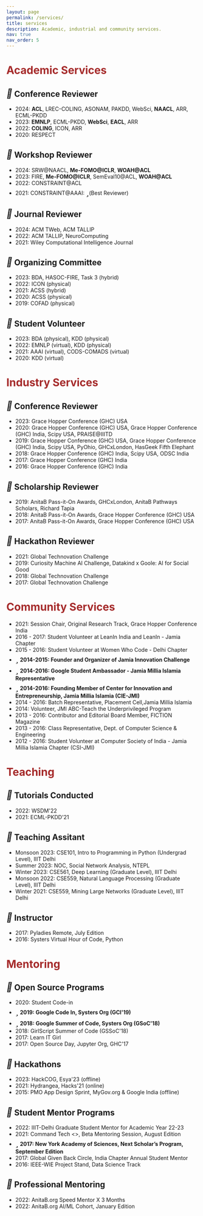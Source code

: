 ```yaml
---
layout: page
permalink: /services/
title: services
description: Academic, industrial and community services.
nav: true
nav_order: 5
---
```


# <b style='color: brown'>Academic Services</b>
## <i style='font-size:24px' class='fas' style='color: green'>&#xf044;</i> Conference Reviewer
* 2024: **ACL**, LREC-COLING, ASONAM, PAKDD, WebSci, **NAACL**, ARR, ECML-PKDD
* 2023: **EMNLP**, ECML-PKDD, **WebSci**, **EACL**, ARR
* 2022: **COLING**, ICON, ARR
* 2020: RESPECT

## <i style='font-size:24px' class='fas' style='color: green'>&#xf044;</i> Workshop Reviewer
* 2024: SRW@NAACL, **Me-FOMO@ICLR**, **WOAH@ACL**
* 2023: FIRE, **Me-FOMO@ICLR**, SemEval10@ACL, **WOAH@ACL**
* 2022: CONSTRAINT@ACL
* 2021: CONSTRAINT@AAAI: <i style='font-size:24px' class='fas' style='color: red'>&#xf005;</i>(Best Reviewer)

## <i style='font-size:24px' class='fas' style='color: green'>&#xf044;</i> Journal Reviewer
* 2024: ACM TWeb, ACM TALLIP
* 2022: ACM TALLIP, NeuroComputing
* 2021: Wiley Computational Intelligence Journal

## <i style='font-size:24px' class='fas' style='color: green'>&#xf0ae;</i> Organizing Committee
* 2023: BDA, HASOC-FIRE, Task 3 (hybrid)
* 2022: ICON (physical)
* 2021: ACSS (hybrid)
* 2020: ACSS (physical)
* 2019: COFAD (physical)

## <i style='font-size:24px' class='fas' style='color: green'>&#xf0ae;</i> Student Volunteer
* 2023: BDA (physical), KDD (physical)
* 2022: EMNLP (virtual), KDD (physical)
* 2021: AAAI (virtual), CODS-COMADS (virtual)
* 2020: KDD (virtual)

# <b style='color: brown'>Industry Services</b>
## <i style='font-size:24px' class='fas' style='color: green'>&#xf044;</i> Conference Reviewer
* 2023: Grace Hopper Conference (GHC) USA
* 2020: Grace Hopper Conference (GHC) USA, Grace Hopper Conference (GHC) India, Scipy USA, PRAISE@IIITD
* 2019: Grace Hopper Conference (GHC) USA, Grace Hopper Conference (GHC) India, Scipy USA, PyOhio, GHCxLondon, HasGeek Fifth Elephant
* 2018: Grace Hopper Conference (GHC) India, Scipy USA, ODSC India
* 2017: Grace Hopper Conference (GHC) India
* 2016: Grace Hopper Conference (GHC) India

## <i style='font-size:24px' class='fas' style='color: green'>&#xf044;</i> Scholarship Reviewer
* 2019: AnitaB Pass-it-On Awards, GHCxLondon, AnitaB Pathways Scholars, Richard Tapia
* 2018: AnitaB Pass-it-On Awards, Grace Hopper Conference (GHC) USA 
* 2017: AnitaB Pass-it-On Awards, Grace Hopper Conference (GHC) USA

## <i style='font-size:24px' class='fas' style='color: green'>&#xf044;</i> Hackathon Reviewer
* 2021: Global Technovation Challenge
* 2019: Curiosity Machine AI Challenge, Datakind x Goole: AI for Social Good
* 2018: Global Technovation Challenge
* 2017: Global Technovation Challenge

# <b style='color: brown'>Community Services</b>
* 2021: Session Chair, Original Research Track, Grace Hopper Conference India
* 2016 - 2017: Student Volunteer at LeanIn India and LeanIn - Jamia Chapter
* 2015 - 2016: Student Volunteer at Women Who Code - Delhi Chapter
* <i style='font-size:24px' class='fas' style='color: red'>&#xf005;</i> **2014-2015: Founder and Organizer of Jamia Innovation Challenge**
* <i style='font-size:24px' class='fas' style='color: red'>&#xf005;</i> **2014-2016: Google Student Ambassador - Jamia Millia Islamia Representative**
* <i style='font-size:24px' class='fas' style='color: red'>&#xf005;</i> **2014-2016: Founding Member of Center for Innovation and Entrepreneurship, Jamia Millia Islamia (CIE-JMI)**
* 2014 - 2016: Batch Representative, Placement Cell,Jamia Millia Islamia
* 2014: Volunteer, JMI ABC-Teach the Underprivileged Program 
* 2013 - 2016: Contributor and Editorial Board Member, FICTION Magazine
* 2013 - 2016: Class Representative, Dept. of Computer Science & Engineering
* 2012 - 2016: Student Volunteer at Computer Society of India - Jamia Millia Islamia Chapter (CSI-JMI)


# <b style='color: brown'>Teaching</b>
## <i style='font-size:24px' class='fas' style='color: green'>&#xf51c;</i> Tutorials Conducted
* 2022: WSDM'22
* 2021: ECML-PKDD'21

## <i style='font-size:24px' class='fas' style='color: green'>&#xf51c;</i> Teaching Assitant
* Monsoon 2023: CSE101, Intro to Programming in Python (Undergrad Level), IIIT Delhi
* Summer 2023: NOC, Social Network Analysis, NTEPL
* Winter 2023: CSE561, Deep Learning (Graduate Level), IIIT Delhi
* Monsoon 2022: CSE559, Natural Language Processing (Graduate Level), IIIT Delhi
* Winter 2021: CSE559, Mining Large Networks (Graduate Level), IIIT Delhi

## <i style='font-size:24px' class='fas' style='color: green'>&#xf51c;</i> Instructor
* 2017: Pyladies Remote, July Edition
* 2016: Systers Virtual Hour of Code, Python

# <b style='color: brown'>Mentoring</b>
## <i style='font-size:24px' class='fas' style='color: green'>&#xf2b5;</i> Open Source Programs
* 2020: Student Code-in
* <i style='font-size:24px' class='fas' style='color: red'>&#xf005;</i> **2019: Google Code In, Systers Org (GCI'19)**
* <i style='font-size:24px' class='fas' style='color: red'>&#xf005;</i> **2018: Google Summer of Code, Systers Org (GSoC'18)**
* 2018: GirlScript Summer of Code (GSSoC'18)
* 2017: Learn IT Girl
* 2017: Open Source Day, Jupyter Org, GHC'17

##  <i style='font-size:24px' class='fas' style='color: green'>&#xf2b5;</i> Hackathons
* 2023: HackCOG, Esya'23 (offline)
* 2021: Hydrangea, Hacks'21 (online)
* 2015: PMO App Design Sprint, MyGov.org & Google India (offline)

## <i style='font-size:24px' class='fas' style='color: green'>&#xf2b5;</i> Student Mentor Programs
* 2022: IIIT-Delhi Graduate Student Mentor for Academic Year 22-23
* 2021: Command Tech <>, Beta Mentoring Session, August Edition
* <i style='font-size:24px' class='fas' style='color: red'>&#xf005;</i> **2017: New York Academy of Sciences, Next Scholar’s Program, September Edition**
* 2017: Global Given Back Circle, India Chapter Annual Student Mentor
* 2016: IEEE-WIE Project Stand, Data Science Track

## <i style='font-size:24px' class='fas' style='color: green'>&#xf2b5;</i> Professional Mentoring
* 2022: AnitaB.org Speed Mentor X 3 Months  
* 2022: AnitaB.org AI/ML Cohort, January Edition 